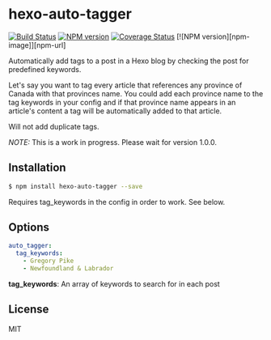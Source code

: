 # hexo-auto-tagger

[![Build Status](https://travis-ci.org/grevory/hexo-auto-tagger.svg?branch=master)](https://travis-ci.org/grevory/hexo-auto-tagger) 
[![NPM version](https://badge.fury.io/js/hexo-auto-tagger.svg)](http://badge.fury.io/js/hexo-auto-tagger) 
[![Coverage Status](https://coveralls.io/repos/github/grevory/hexo-auto-tagger/badge.svg?branch=master)](https://coveralls.io/github/grevory/hexo-auto-tagger?branch=master)
[![NPM version][npm-image]][npm-url]

Automatically add tags to a post in a Hexo blog by checking the post for predefined keywords. 

Let's say you want to tag every article that references any province of Canada with that provinces name. You could add each province name to the tag keywords in your config and if that province name appears in an article's content a tag will be automatically added to that article.

Will not add duplicate tags.

*NOTE:* This is a work in progress. Please wait for version 1.0.0.

## Installation

``` bash
$ npm install hexo-auto-tagger --save
```

Requires tag_keywords in the config in order to work. See below.

## Options

``` yaml
auto_tagger:
  tag_keywords:
  	- Gregory Pike
  	- Newfoundland & Labrador
```

**tag_keywords**: An array of keywords to search for in each post

## License

MIT